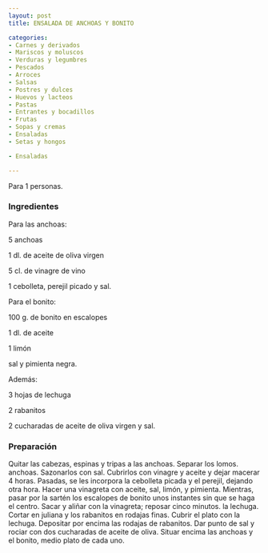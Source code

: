 ```yaml
---
layout: post
title: ENSALADA DE ANCHOAS Y BONITO

categories:
- Carnes y derivados
- Mariscos y moluscos
- Verduras y legumbres
- Pescados
- Arroces
- Salsas
- Postres y dulces
- Huevos y lacteos
- Pastas
- Entrantes y bocadillos
- Frutas
- Sopas y cremas
- Ensaladas
- Setas y hongos

- Ensaladas

---
```

Para 1 personas.

<h3>Ingredientes</h3>

Para las anchoas:

5 anchoas

1 dl. de aceite de oliva virgen

5 cl. de vinagre de vino

1 cebolleta, perejil picado y sal.

Para el bonito:

100 g. de bonito en escalopes

1 dl. de aceite

1 limón

sal y pimienta negra.

Además:

3 hojas de lechuga

2 rabanitos

2 cucharadas de aceite de oliva virgen y sal.

<h3>Preparación</h3>

Quitar las cabezas, espinas y tripas a las anchoas. Separar los lomos. anchoas. Sazonarlos con sal. Cubrirlos con vinagre y aceite y dejar macerar 4 horas. Pasadas, se les incorpora la cebolleta picada y el perejil, dejando otra hora. Hacer una vinagreta con aceite, sal, limón, y pimienta. Mientras, pasar por la sartén los escalopes de bonito unos instantes sin que se haga el centro. Sacar y aliñar con la vinagreta; reposar cinco minutos. la lechuga. Cortar en juliana y los rabanitos en rodajas finas. Cubrir el plato con la lechuga. Depositar por encima las rodajas de rabanitos. Dar punto de sal y rociar con dos cucharadas de aceite de oliva. Situar encima las anchoas y el bonito, medio plato de cada uno.

